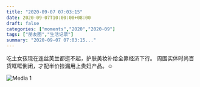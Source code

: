 ```yaml
---
title: "2020-09-07 07:03:15"
date: 2020-09-07T10:00:00+08:00
draft: false
categories: ["moments","2020","2020-09"]
tags: ["朋友圈","生活记录"]
summary: "2020-09-07 07:03:15..."
---
```


吃土女孩现在连丝芙兰都逛不起，护肤美妆补给全靠经济下行。
周围实体时尚百货哐哐倒闭，才配半价捡漏用上贵妇产品。☺️

![Media 1](/Moments/photos/2020-09-07/202009070703150.jpg)

